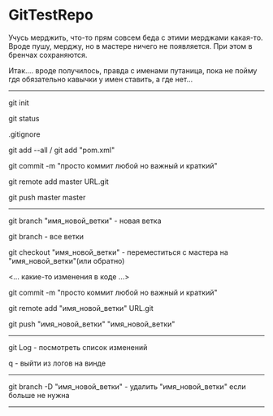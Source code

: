 # GitTestRepo
Учусь мерджить, что-то прям совсем беда с этими мерджами какая-то. Вроде пушу, мерджу, но в мастере  ничего не появляется. При этом в бренчах сохраняются. 

Итак.... вроде получилось, правда с именами путаница, пока не пойму гдя обязательно кавычки у имен ставить, а где нет...
************************************************************************
git init

git status

.gitignore

git add --all / git add "pom.xml"

git commit -m "просто коммит любой но важный и краткий"

git remote add master URL.git

git push master master

**************************************************************************

git branch "имя_новой_ветки"                      - новая ветка

git branch                                        - все ветки

git checkout "имя_новой_ветки"                    - переместиться с мастера на "имя_новой_ветки"(или обратно)


<... какие-то изменения в коде ...>


git commit -m "просто коммит любой но важный и краткий"

git remote add "имя_новой_ветки" URL.git

git push "имя_новой_ветки" "имя_новой_ветки"
*****************************************************************************

git Log - посмотреть список изменений

q - выйти из логов на винде

****************************************************************************

git branch -D "имя_новой_ветки" - удалить "имя_новой_ветки" если больше не нужна

**********************************************************************************

